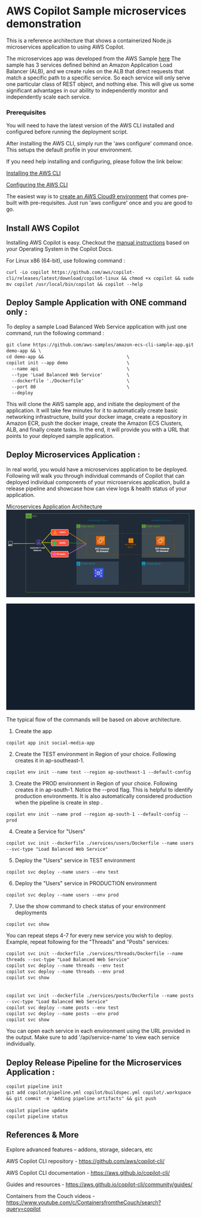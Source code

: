 
# AWS Copilot Sample microservices demonstration


This is a reference architecture that shows a containerized Node.js microservices application to using AWS Copilot.

The microservices app was developed from the AWS Sample [here](https://github.com/awslabs/amazon-ecs-nodejs-microservices/tree/master/3-microservices)
The sample has 3 services defined behind an Amazon Application Load Balancer (ALB), and we create rules on the ALB that direct requests that match a specific path to a specific service.
So each service will only serve one particular class of REST object, and nothing else. This will give us some significant advantages in our ability to independently monitor and independently scale each service.

### Prerequisites
You will need to have the latest version of the AWS CLI installed and configured before running the deployment script. 

After installing the AWS CLI, simply run the 'aws configure' command once. This setups the default profile in your environment.

If you need help installing and configuring, please follow the link below:

[Installing the AWS CLI ](https://docs.aws.amazon.com/cli/latest/userguide/cli-chap-install.html)

[Configuring the AWS CLI](https://docs.aws.amazon.com/cli/latest/userguide/cli-chap-configure.html)

The easiest way is to [create an AWS Cloud9 environment](https://docs.aws.amazon.com/cloud9/latest/user-guide/tutorial-create-environment.html#tutorial-create-environment-console) that comes pre-built with pre-requisites. Just run 'aws configure' once and you are good to go.



## Install AWS Copilot

Installing AWS Copilot is easy. Checkout the [manual instructions](https://aws.github.io/copilot-cli/docs/getting-started/install/) based on your Operating System in the Copilot Docs.

For Linux x86 (64-bit), use following command :

``` shell
curl -Lo copilot https://github.com/aws/copilot-cli/releases/latest/download/copilot-linux && chmod +x copilot && sudo mv copilot /usr/local/bin/copilot && copilot --help
```


## Deploy Sample Application with ONE command only :

To deploy a sample Load Balanced Web Service application with just one command, run the following command :

```
git clone https://github.com/aws-samples/amazon-ecs-cli-sample-app.git demo-app && \ 
cd demo-app &&                               \
copilot init --app demo                      \
  --name api                                 \
  --type 'Load Balanced Web Service'         \
  --dockerfile './Dockerfile'                \
  --port 80                                  \
  --deploy
```

This will clone the AWS sample app, and initiate the deployment of the application. It will take few minutes for it to automatically create basic networking infrastructure, build your docker image, create a repository in Amazon ECR, push the docker image, create the Amazon ECS Clusters, ALB, and finally create tasks. In the end, it will provide you with a URL that points to your deployed sample application.

## Deploy Microservices Application :

In real world, you would have a microservices application to be deployed. Following will walk you through individual commands of Copilot that can deployed individual components of your microservices application, build a release pipeline and showcase how can view logs & health status of your application.

Microservices Application Architecture 
![Sample Application Architecture ](/images/sample-app-architecture.png)

![Architecture - Microservices Deployment with copilot ](/images/Microservices-Architecture.gif)

The typical flow of the commands will be based on above architecture.

1. Create the app 
```
copilot app init social-media-app
```

2. Create the TEST environment in Region of your choice. Following creates it in ap-southeast-1.

```
copilot env init --name test --region ap-southeast-1 --default-config
```

3. Create the PROD environment in Region of your choice. Following creates it in ap-south-1. Notice the --prod flag. This is helpful to identify production environments. It is also automatically considered production when the pipeline is create in step .

```
copilot env init --name prod --region ap-south-1 --default-config --prod
```

4. Create a Service for "Users"

```
copilot svc init --dockerfile ./services/users/Dockerfile --name users --svc-type "Load Balanced Web Service"
```

5. Deploy the "Users" service in TEST environment

```
copilot svc deploy --name users --env test
```

6. Deploy the "Users" service in PRODUCTION environment

```
copilot svc deploy --name users --env prod
```

7. Use the show command to check status of your environment deployments

```
copilot svc show
```

You can repeat steps 4-7 for every new service you wish to deploy. 
Example, repeat following for the "Threads" and "Posts" services:

```
copilot svc init --dockerfile ./services/threads/Dockerfile --name threads --svc-type "Load Balanced Web Service"
copilot svc deploy --name threads --env test
copilot svc deploy --name threads --env prod
copilot svc show


copilot svc init --dockerfile ./services/posts/Dockerfile --name posts --svc-type "Load Balanced Web Service"
copilot svc deploy --name posts --env test
copilot svc deploy --name posts --env prod
copilot svc show
```

You can open each service in each environment using the URL provided in the output. Make sure to add '/api/service-name' to view each service individually.

## Deploy Release Pipeline for the Microservices Application :

```
copilot pipeline init
git add copilot/pipeline.yml copilot/buildspec.yml copilot/.workspace && git commit -m "Adding pipeline artifacts" && git push

copilot pipeline update
copilot pipeline status

```


## References & More

Explore advanced features – addons, storage, sidecars, etc

AWS Copilot CLI repository - https://github.com/aws/copilot-cli/

AWS Copilot CLI documentation - https://aws.github.io/copilot-cli/

Guides and resources - https://aws.github.io/copilot-cli/community/guides/ 

Containers from the Couch videos - https://www.youtube.com/c/ContainersfromtheCouch/search?query=copilot


